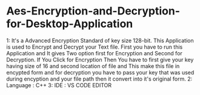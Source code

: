 # Aes-Encryption-and-Decryption-for-Desktop-Application
1: It's a Advanced Encryption Standard of key size 128-bit. This Application is used to Encrypt and Decrypt    your Text file. First you have to run this Application and It gives Two option first for Encryption and Second     for Decryption. If You Click for Encryption Then You have to first give your key having size of 16 and second     location of file and This make this file in encypted form and for decryption you have to pass your key that was     used during encyption and your file path then it convert into it's original form. 2: Language : C++ 3: IDE : VS CODE EDITOR
